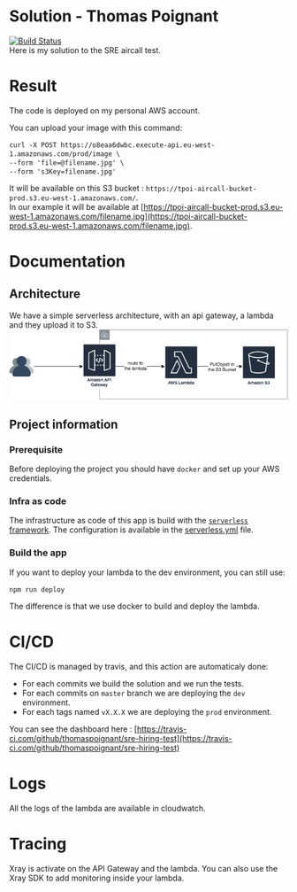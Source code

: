 # Solution - Thomas Poignant
[![Build Status](https://travis-ci.com/thomaspoignant/sre-hiring-test.svg?branch=master)](https://travis-ci.com/thomaspoignant/sre-hiring-test)  
Here is my solution to the SRE aircall test.


# Result
The code is deployed on my personal AWS account.

You can upload your image with this command:
```shell
curl -X POST https://o8eaa6dwbc.execute-api.eu-west-1.amazonaws.com/prod/image \
--form 'file=@filename.jpg' \
--form 's3Key=filename.jpg'
```

It will be available on this S3 bucket : `https://tpoi-aircall-bucket-prod.s3.eu-west-1.amazonaws.com/`.  
In our example it will be available at [https://tpoi-aircall-bucket-prod.s3.eu-west-1.amazonaws.com/filename.jpg](https://tpoi-aircall-bucket-prod.s3.eu-west-1.amazonaws.com/filename.jpg).

# Documentation

## Architecture
We have a simple serverless architecture, with an api gateway, a lambda and they upload it to S3.
![Diagram](./docs/diagram.png)

## Project information
### Prerequisite
Before deploying the project you should have `docker` and set up your AWS credentials.

### Infra as code
The infrastructure as code of this app is build with the [`serverless` framework](https://www.serverless.com/).
The configuration is available in the [serverless.yml](serverless.yml) file.

### Build the app
If you want to deploy your lambda to the dev environment, you can still use:
```shell
npm run deploy
```
The difference is that we use docker to build and deploy the lambda.

# CI/CD
The CI/CD is managed by travis, and this action are automaticaly done:

- For each commits we build the solution and we run the tests.
- For each commits on `master` branch we are deploying the `dev` environment.
- For each tags named `vX.X.X` we are deploying the `prod` environment.

You can see the dashboard here : [https://travis-ci.com/github/thomaspoignant/sre-hiring-test](https://travis-ci.com/github/thomaspoignant/sre-hiring-test)

# Logs
All the logs of the lambda are available in cloudwatch.

# Tracing
Xray is activate on the API Gateway and the lambda.
You can also use the Xray SDK to add monitoring inside your lambda.